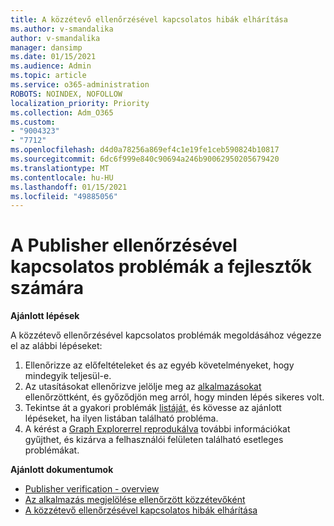 ```yaml
---
title: A közzétevő ellenőrzésével kapcsolatos hibák elhárítása
ms.author: v-smandalika
author: v-smandalika
manager: dansimp
ms.date: 01/15/2021
ms.audience: Admin
ms.topic: article
ms.service: o365-administration
ROBOTS: NOINDEX, NOFOLLOW
localization_priority: Priority
ms.collection: Adm_O365
ms.custom:
- "9004323"
- "7712"
ms.openlocfilehash: d4d0a78256a869ef4c1e19fe1ceb590824b10817
ms.sourcegitcommit: 6dc6f999e840c90694a246b90062950205679420
ms.translationtype: MT
ms.contentlocale: hu-HU
ms.lasthandoff: 01/15/2021
ms.locfileid: "49885056"
---
```

# <a name="issues-related-to-publisher-verification-for-developers"></a>A Publisher ellenőrzésével kapcsolatos problémák a fejlesztők számára

**Ajánlott lépések** 

A közzétevő ellenőrzésével kapcsolatos problémák megoldásához végezze el az alábbi lépéseket:

1. Ellenőrizze az előfeltételeket és az egyéb követelményeket, hogy mindegyik teljesül-e.
2. Az utasításokat ellenőrizve jelölje meg az [alkalmazásokat](https://docs.microsoft.com/azure/active-directory/develop/mark-app-as-publisher-verified) ellenőrzöttként, és győződjön meg arról, hogy minden lépés sikeres volt.
3. Tekintse át a gyakori problémák [listáját,](https://docs.microsoft.com/azure/active-directory/develop/troubleshoot-publisher-verification#common-issues) és kövesse az ajánlott lépéseket, ha ilyen listában található probléma.
4. A kérést a [Graph Explorerrel reprodukálva](https://docs.microsoft.com/azure/active-directory/develop/troubleshoot-publisher-verification#making-microsoft-graph-api-calls) további információkat gyűjthet, és kizárva a felhasználói felületen található esetleges problémákat.

**Ajánlott dokumentumok**

- [Publisher verification - overview](https://docs.microsoft.com/azure/active-directory/develop/publisher-verification-overview) 
- [Az alkalmazás megjelölése ellenőrzött közzétevőként](https://docs.microsoft.com/azure/active-directory/develop/mark-app-as-publisher-verified) 
- [A közzétevő ellenőrzésével kapcsolatos hibák elhárítása](https://docs.microsoft.com/azure/active-directory/develop/troubleshoot-publisher-verification)

